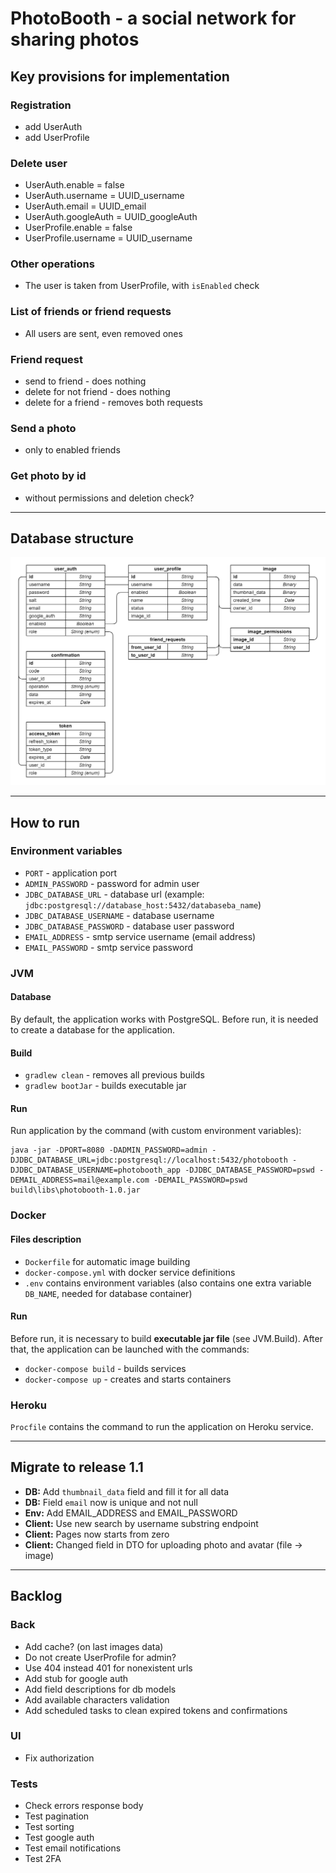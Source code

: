 # PhotoBooth - a social network for sharing photos

## Key provisions for implementation

### Registration
- add UserAuth
- add UserProfile

### Delete user
- UserAuth.enable = false
- UserAuth.username = UUID_username
- UserAuth.email = UUID_email
- UserAuth.googleAuth = UUID_googleAuth
- UserProfile.enable = false
- UserProfile.username = UUID_username

### Other operations
- The user is taken from UserProfile, with `isEnabled` check

### List of friends or friend requests
- All users are sent, even removed ones

### Friend request
- send to friend - does nothing
- delete for not friend - does nothing
- delete for a friend - removes both requests

### Send a photo
- only to enabled friends

### Get photo by id
- without permissions and deletion check?

---
## Database structure

![Alt text](doc/db_schema.png?raw=true "DB schema")

---

## How to run

### Environment variables

- `PORT` - application port
- `ADMIN_PASSWORD` - password for admin user
- `JDBC_DATABASE_URL` - database url (example: `jdbc:postgresql://database_host:5432/databaseba_name`)
- `JDBC_DATABASE_USERNAME` - database username
- `JDBC_DATABASE_PASSWORD` - database user password
- `EMAIL_ADDRESS` - smtp service username (email address)
- `EMAIL_PASSWORD` - smtp service password

### JVM

#### Database
By default, the application works with PostgreSQL. 
Before run, it is needed to create a database for the application.

#### Build
- `gradlew clean` - removes all previous builds
- `gradlew bootJar` - builds executable jar

#### Run
Run application by the command (with custom environment variables):

    java -jar -DPORT=8080 -DADMIN_PASSWORD=admin -DJDBC_DATABASE_URL=jdbc:postgresql://localhost:5432/photobooth -DJDBC_DATABASE_USERNAME=photobooth_app -DJDBC_DATABASE_PASSWORD=pswd -DEMAIL_ADDRESS=mail@example.com -DEMAIL_PASSWORD=pswd build\libs\photobooth-1.0.jar

### Docker

#### Files description
- `Dockerfile` for automatic image building
- `docker-compose.yml` with docker service definitions
- `.env` contains environment variables (also contains one extra variable `DB_NAME`, needed for database container)

#### Run
Before run, it is necessary to build **executable jar file** (see JVM.Build).
After that, the application can be launched with the commands:

- `docker-compose build` - builds services
- `docker-compose up` - creates and starts containers

### Heroku
`Procfile` contains the command to run the application on Heroku service. 

---

## Migrate to release 1.1
- **DB:** Add `thumbnail_data` field and fill it for all data
- **DB:** Field `email` now is unique and not null
- **Env:** Add EMAIL_ADDRESS and EMAIL_PASSWORD
- **Client:** Use new search by username substring endpoint
- **Client:** Pages now starts from zero
- **Client:** Changed field in DTO for uploading photo and avatar (file -> image)

---

## Backlog

### Back
- Add cache? (on last images data)
- Do not create UserProfile for admin?
- Use 404 instead 401 for nonexistent urls
- Add stub for google auth
- Add field descriptions for db models
- Add available characters validation
- Add scheduled tasks to clean expired tokens and confirmations

### UI
- Fix authorization

### Tests
- Check errors response body
- Test pagination
- Test sorting
- Test google auth
- Test email notifications
- Test 2FA
